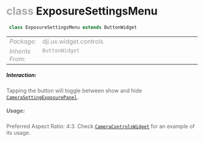 <div class="article"><h1 ><font color="#AAA">class </font>ExposureSettingsMenu</h1></div>

~~~java
 class ExposureSettingsMenu extends ButtonWidget 
~~~

<html><table class="table-supportedby"><tr valign="top"><td width=15%><font color="#999"><i>Package:</i></td><td width=85%><font color="#999">dji.ux.widget.controls</td></tr><tr valign="top"><td width=15%><font color="#999"><i>Inherits From:</i></td><td width=85%><font color="#999"><code>ButtonWidget</code></td></tr></table></html>



##### Interaction:



<font color="#666">Tapping the button will toggle between show and hide <code><a href="/Widgets/CameraSettingExposurePanel.html#camerasettingexposurepanel">CameraSettingExposurePanel</a></code>.



##### Usage:



<font color="#666">Preferred Aspect Ratio: 4:3. Check <code><a href="/Widgets/CameraControlsWidget.html#cameracontrolswidget">CameraControlsWidget</a></code> for an example of its usage.


